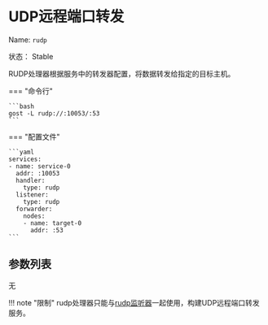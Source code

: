 # UDP远程端口转发

Name: `rudp`

状态： Stable

RUDP处理器根据服务中的转发器配置，将数据转发给指定的目标主机。

=== "命令行"

	```bash
	gost -L rudp://:10053/:53
	```

=== "配置文件"

    ```yaml
	services:
	- name: service-0
	  addr: :10053
	  handler:
		type: rudp
	  listener:
		type: rudp
	  forwarder:
	    nodes:
		- name: target-0
		  addr: :53
	```

## 参数列表

无

!!! note "限制"
    rudp处理器只能与[rudp监听器](/reference/listeners/rudp/)一起使用，构建UDP远程端口转发服务。


